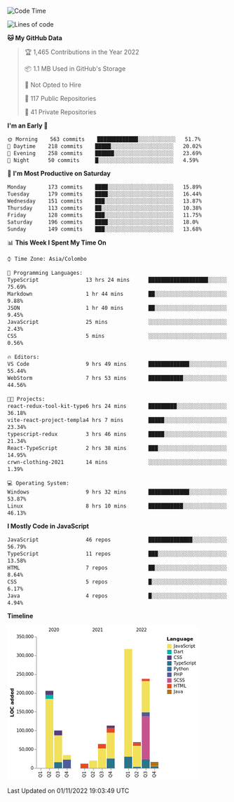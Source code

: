 
<!--START_SECTION:waka-->
![Code Time](http://img.shields.io/badge/Code%20Time-765%20hrs%2045%20mins-blue)

![Lines of code](https://img.shields.io/badge/From%20Hello%20World%20I%27ve%20Written-1%20Million%20lines%20of%20code-blue)

**🐱 My GitHub Data** 

> 🏆 1,465 Contributions in the Year 2022
 > 
> 📦 1.1 MB Used in GitHub's Storage 
 > 
> 🚫 Not Opted to Hire
 > 
> 📜 117 Public Repositories 
 > 
> 🔑 41 Private Repositories  
 > 
**I'm an Early 🐤** 

```text
🌞 Morning    563 commits    █████████████░░░░░░░░░░░░   51.7% 
🌆 Daytime    218 commits    █████░░░░░░░░░░░░░░░░░░░░   20.02% 
🌃 Evening    258 commits    ██████░░░░░░░░░░░░░░░░░░░   23.69% 
🌙 Night      50 commits     █░░░░░░░░░░░░░░░░░░░░░░░░   4.59%

```
📅 **I'm Most Productive on Saturday** 

```text
Monday       173 commits    ████░░░░░░░░░░░░░░░░░░░░░   15.89% 
Tuesday      179 commits    ████░░░░░░░░░░░░░░░░░░░░░   16.44% 
Wednesday    151 commits    ███░░░░░░░░░░░░░░░░░░░░░░   13.87% 
Thursday     113 commits    ██░░░░░░░░░░░░░░░░░░░░░░░   10.38% 
Friday       128 commits    ███░░░░░░░░░░░░░░░░░░░░░░   11.75% 
Saturday     196 commits    ████░░░░░░░░░░░░░░░░░░░░░   18.0% 
Sunday       149 commits    ███░░░░░░░░░░░░░░░░░░░░░░   13.68%

```


📊 **This Week I Spent My Time On** 

```text
⌚︎ Time Zone: Asia/Colombo

💬 Programming Languages: 
TypeScript               13 hrs 24 mins      ███████████████████░░░░░░   75.69% 
Markdown                 1 hr 44 mins        ██░░░░░░░░░░░░░░░░░░░░░░░   9.88% 
JSON                     1 hr 40 mins        ██░░░░░░░░░░░░░░░░░░░░░░░   9.45% 
JavaScript               25 mins             ░░░░░░░░░░░░░░░░░░░░░░░░░   2.43% 
CSS                      5 mins              ░░░░░░░░░░░░░░░░░░░░░░░░░   0.56%

🔥 Editors: 
VS Code                  9 hrs 49 mins       █████████████░░░░░░░░░░░░   55.44% 
WebStorm                 7 hrs 53 mins       ███████████░░░░░░░░░░░░░░   44.56%

🐱‍💻 Projects: 
react-redux-tool-kit-type6 hrs 24 mins       █████████░░░░░░░░░░░░░░░░   36.18% 
vite-react-project-templa4 hrs 7 mins        █████░░░░░░░░░░░░░░░░░░░░   23.34% 
typescript-redux         3 hrs 46 mins       █████░░░░░░░░░░░░░░░░░░░░   21.34% 
React-TypeScript         2 hrs 38 mins       ███░░░░░░░░░░░░░░░░░░░░░░   14.95% 
crwn-clothing-2021       14 mins             ░░░░░░░░░░░░░░░░░░░░░░░░░   1.39%

💻 Operating System: 
Windows                  9 hrs 32 mins       █████████████░░░░░░░░░░░░   53.87% 
Linux                    8 hrs 10 mins       ███████████░░░░░░░░░░░░░░   46.13%

```

**I Mostly Code in JavaScript** 

```text
JavaScript               46 repos            ██████████████░░░░░░░░░░░   56.79% 
TypeScript               11 repos            ███░░░░░░░░░░░░░░░░░░░░░░   13.58% 
HTML                     7 repos             ██░░░░░░░░░░░░░░░░░░░░░░░   8.64% 
CSS                      5 repos             █░░░░░░░░░░░░░░░░░░░░░░░░   6.17% 
Java                     4 repos             █░░░░░░░░░░░░░░░░░░░░░░░░   4.94%

```


**Timeline**

![Chart not found](https://raw.githubusercontent.com/ccweerasinghe1994/ccweerasinghe1994/master/charts/bar_graph.png) 


 Last Updated on 01/11/2022 19:03:49 UTC
<!--END_SECTION:waka-->
